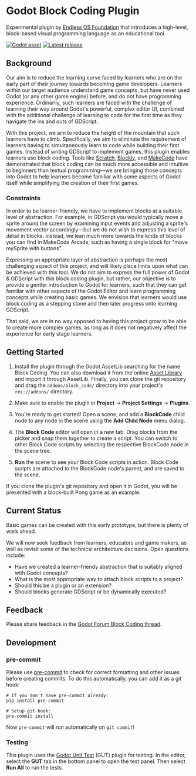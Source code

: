 # Godot Block Coding Plugin

Experimental plugin by [Endless OS Foundation](https://endlessos.org) that introduces a high-level, block-based visual programming language as an educational tool.

[![Godot asset](https://img.shields.io/badge/Asset_Library-Block_Coding-blue?logo=godot-engine)](https://godotengine.org/asset-library/asset/3095)
[![Latest release](https://img.shields.io/github/v/release/endlessm/godot-block-coding?label=Release&logo=github)](https://github.com/endlessm/godot-block-coding/releases)

## Background

Our aim is to reduce the learning curve faced by learners who are on the early part of their journey towards becoming game developers. Learners within our target audience understand game concepts, but have never used Godot (or any other game engine) before, and do not have programming experience. Ordinarily, such learners are faced with the challenge of learning their way around Godot's powerful, complex editor UI, combined with the additional challenge of learning to code for the first time as they navigate the ins and outs of GDScript.

With this project, we aim to reduce the height of the mountain that such learners have to climb. Specifically, we aim to eliminate the requirement of learners having to simultaneously learn to code while building their first games. Instead of writing GDScript to implement games, this plugin enables learners use block coding. Tools like [Scratch](https://scratch.mit.edu/), [Blockly](https://developers.google.com/blockly), and [MakeCode](https://www.microsoft.com/en-us/makecode) have demonstrated that block coding can be much more accessible and intuitive to beginners than textual programming—we are bringing those concepts into Godot to help learners become familiar with some aspects of Godot itself while simplifying the creation of their first games.

### Constraints

In order to be learner-friendly, we have to implement blocks at a suitable level of abstraction. For example, in GDScript you would typically move a sprite around the screen by examining input events and adjusting a sprite's movement vector accordingly—but we do not wish to express this level of detail in blocks. Instead, we lean much more towards the kinds of blocks you can find in MakeCode Arcade, such as having a single block for "move mySprite with buttons".

Expressing an appropriate layer of abstraction is perhaps the most challenging aspect of this project, and will likely place limits upon what can be achieved with this tool. We do not aim to express the full power of Godot & GDScript with this block coding plugin, but rather, our objective is to provide a gentler introduction to Godot for learners, such that they can get familiar with other aspects of the Godot Editor and learn programming concepts while creating basic games. We envision that learners would use block coding as a stepping stone and then later progress onto learning GDScript.

That said, we are in no way opposed to having this project grow to be able to create more complex games, as long as it does not negatively affect the experience for early stage learners.

## Getting Started

1. Install the plugin through the Godot AssetLib searching for the name
   Block Coding. You can also download it from the online [Asset
   Library](https://godotengine.org/asset-library/asset/3095) and import
   it through AssetLib. Finally, you can clone the git repository and
   drag the `addons/block_code/` directory into your project's
   `res://addons/` directory.

2. Make sure to enable the plugin in **Project** → **Project Settings** → **Plugins**.

3. You're ready to get started! Open a scene, and add a **BlockCode** child node to any node in the scene using the **Add Child Node** menu dialog.

4. The **Block Code** editor will open in a new tab. Drag blocks from the picker and snap them together to create a script. You can switch to other Block Code scripts by selecting the respective BlockCode node in the scene tree.

5. **Run** the scene to see your Block Code scripts in action. Block Code scripts are attached to the BlockCode node's parent, and are saved to the scene.

If you clone the plugin's git repository and open it in Godot, you will be presented with a block-built Pong game as an example.

## Current Status

Basic games can be created with this early prototype, but there is plenty of work ahead.

We will now seek feedback from learners, educators and game makers, as well as revisit some of the technical architecture decisions. Open questions include:
- Have we created a learner-friendy abstraction that is suitably aligned with Godot concepts?
- What is the most appropriate way to attach block scripts to a project?
- Should this be a plugin or an extension?
- Should blocks generate GDScript or be dynamically executed?

## Feedback

Please share feedback in the [Godot Forum Block Coding thread](https://forum.godotengine.org/t/block-coding-high-level-block-based-visual-programming/68941).

## Development

### pre-commit

Please use [pre-commit](https://pre-commit.com/) to check for correct formatting and other issues before creating commits. To do this automatically, you can add it as a git hook:

```shell
# If you don't have pre-commit already:
pip install pre-commit

# Setup git hook:
pre-commit install
```

Now `pre-commit` will run automatically on `git commit`!

### Testing

This plugin uses the [Godot Unit Test](https://gut.readthedocs.io/en/latest/) (GUT) plugin for testing. In the editor, select the **GUT** tab in the bottom panel to open the test panel. Then select **Run All** to run the tests.

